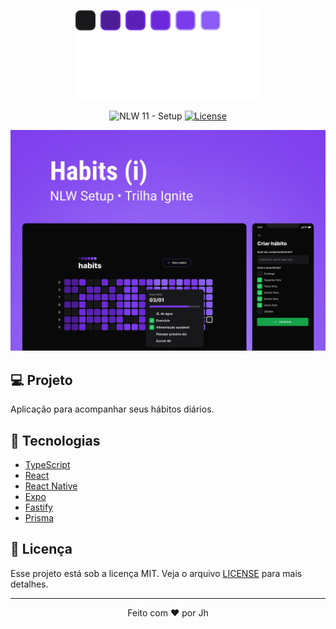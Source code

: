 <p align="center">
  <img alt="Habits" src=".github/logo.svg" />
</p>

<p align="center">
  <img src="https://img.shields.io/static/v1?label=NLW&message=11&color=8b5cf6&labelColor=202024" alt="NLW 11 - Setup" />
  <a href="LICENSE"><img  src="https://img.shields.io/static/v1?label=License&message=MIT&color=8b5cf6&labelColor=202024" alt="License"></a>
</p>

<img src=".github/cover.png">

## 💻 Projeto

Aplicação para acompanhar seus hábitos diários.

## 🧪 Tecnologias

- [TypeScript](https://www.typescriptlang.org/)
- [React](https://reactjs.org/)
- [React Native](https://reactnative.dev/)
- [Expo](https://expo.dev/)
- [Fastify](https://www.fastify.io/)
- [Prisma](https://www.prisma.io/)

## 📝 Licença

Esse projeto está sob a licença MIT. Veja o arquivo [LICENSE](LICENSE) para mais detalhes.

---

<p align="center">
  Feito com ❤️ por Jh
</p>
